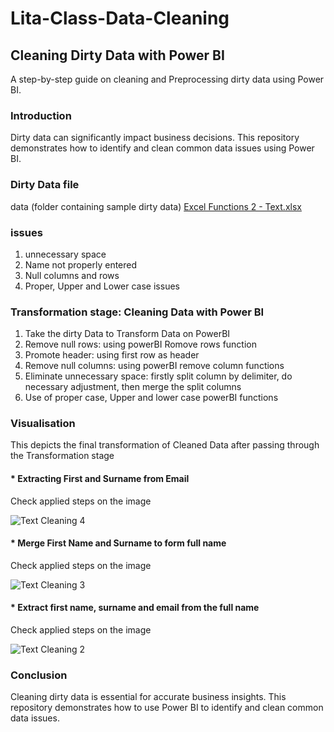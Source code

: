 # Lita-Class-Data-Cleaning
## Cleaning Dirty Data with Power BI
A step-by-step guide on cleaning and Preprocessing dirty data using Power BI.

### Introduction

Dirty data can significantly impact business decisions. This repository demonstrates how to identify and clean common data issues using Power BI.

### Dirty Data file
data (folder containing sample dirty data)
[Excel Functions 2 - Text.xlsx](https://github.com/user-attachments/files/17488830/Excel.Functions.2.-.Text.xlsx)

### issues
1. unnecessary space
2. Name not properly entered
3. Null columns and rows
4. Proper, Upper and Lower case issues

### Transformation stage: Cleaning Data with Power BI
1. Take the dirty Data to Transform Data on PowerBI
2. Remove null rows: using powerBI Romove rows function
3. Promote header: using first row as header
4. Remove null columns: using powerBI remove column functions
5. Eliminate unnecessary space: firstly split column by delimiter, do necessary adjustment, then merge the split columns
6. Use of proper case, Upper and lower case powerBI functions
   
### Visualisation
This depicts the final transformation of Cleaned Data after passing through the Transformation stage

#### * Extracting First and Surname from Email
Check applied steps on the image

![Text Cleaning 4](https://github.com/user-attachments/assets/44f73cea-7195-400d-8b0e-b87aa54a6cab)

#### * Merge First Name and Surname to form full name
  Check applied steps on the image
  
 ![Text Cleaning 3](https://github.com/user-attachments/assets/056cd020-d523-48d7-a7ba-ec77f8385173)

#### * Extract first name, surname and email from the full name
Check applied steps on the image

  ![Text Cleaning 2](https://github.com/user-attachments/assets/a5d49290-efdb-4338-b672-eeb7c5f8e319)

### Conclusion

Cleaning dirty data is essential for accurate business insights. This repository demonstrates how to use Power BI to identify and clean common data issues.
